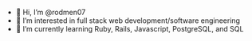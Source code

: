 - 👋 Hi, I’m @rodmen07
- 👀 I’m interested in full stack web development/software engineering
- 🌱 I’m currently learning Ruby, Rails, Javascript, PostgreSQL, and SQL

